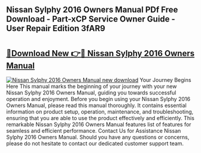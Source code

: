 ## Nissan Sylphy 2016 Owners Manual PDf Free Download - Part-xCP Service Owner Guide - User Repair Edition 3fAR9

# <h2><a href="http://bc90714.oget.top/?id=Nissan+Sylphy+2016+Owners+Manual">🔗Download New 👉🔴 Nissan Sylphy 2016 Owners Manual</a></h2>

[![Nissan Sylphy 2016 Owners Manual new download](https://i.imgur.com/5g1atiW.png)](http://bc90714.oget.top/?id=Nissan+Sylphy+2016+Owners+Manual)
Your Journey Begins Here This manual marks the beginning of your journey with your new Nissan Sylphy 2016 Owners Manual, guiding you towards successful operation and enjoyment. Before you begin using your Nissan Sylphy 2016 Owners Manual, please read this manual thoroughly. It contains essential information on product setup, operation, maintenance, and troubleshooting, ensuring that you are able to use the product effectively and efficiently. This remarkable Nissan Sylphy 2016 Owners Manual features list of features for seamless and efficient performance. Contact Us for Assistance Nissan Sylphy 2016 Owners Manual. Should you have any questions or concerns, please do not hesitate to contact our dedicated customer support team.
